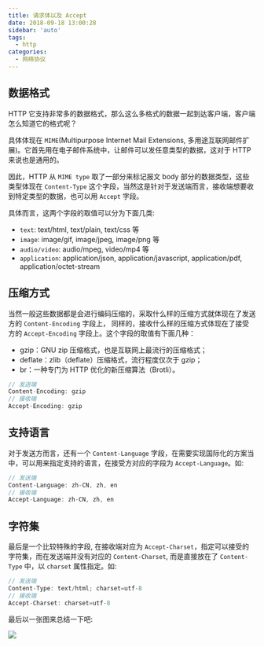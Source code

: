 ```yaml
---
title: 请求体以及 Accept
date: 2018-09-18 13:00:28
sidebar: 'auto'
tags:
  - http
categories:
  - 网络协议
---
```


## 数据格式

HTTP 它支持非常多的数据格式，那么这么多格式的数据一起到达客户端，客户端怎么知道它的格式呢？

具体体现在 `MIME`(Multipurpose Internet Mail Extensions, 多用途互联网邮件扩展)。它首先用在电子邮件系统中，让邮件可以发任意类型的数据，这对于 HTTP 来说也是通用的。

因此，HTTP 从 `MIME type` 取了一部分来标记报文 body 部分的数据类型，这些类型体现在 `Content-Type` 这个字段，当然这是针对于发送端而言，接收端想要收到特定类型的数据，也可以用 `Accept` 字段。

具体而言，这两个字段的取值可以分为下面几类:

- `text`: text/html, text/plain, text/css 等
- `image`: image/gif, image/jpeg, image/png 等
- `audio/video`: audio/mpeg, video/mp4 等
- `application`: application/json, application/javascript, application/pdf, application/octet-stream

## 压缩方式

当然一般这些数据都是会进行编码压缩的，采取什么样的压缩方式就体现在了发送方的 `Content-Encoding` 字段上， 同样的，接收什么样的压缩方式体现在了接受方的 `Accept-Encoding` 字段上。这个字段的取值有下面几种：

- gzip：GNU zip 压缩格式，也是互联网上最流行的压缩格式；
- deflate：zlib（deflate）压缩格式，流行程度仅次于 gzip；
- br：一种专门为 HTTP 优化的新压缩算法（Brotli）。

```js
// 发送端
Content-Encoding: gzip
// 接收端
Accept-Encoding: gzip
```

## 支持语言

对于发送方而言，还有一个 `Content-Language` 字段，在需要实现国际化的方案当中，可以用来指定支持的语言，在接受方对应的字段为 `Accept-Language`。如:

```js
// 发送端
Content-Language: zh-CN, zh, en
// 接收端
Accept-Language: zh-CN, zh, en
```

## 字符集

最后是一个比较特殊的字段, 在接收端对应为 `Accept-Charset`，指定可以接受的字符集，而在发送端并没有对应的 `Content-Charset`, 而是直接放在了 `Content-Type` 中，以 `charset` 属性指定。如:

```js
// 发送端
Content-Type: text/html; charset=utf-8
// 接收端
Accept-Charset: charset=utf-8
```

最后以一张图来总结一下吧:

![](https://static001.geekbang.org/resource/image/b2/58/b2118315a977969ddfcc7ab9d26cb358.png)
